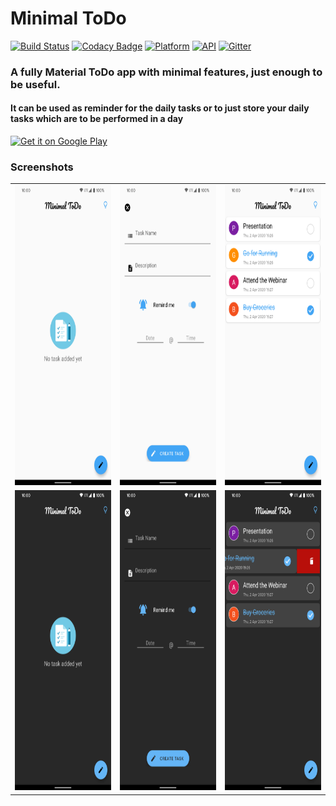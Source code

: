 # Minimal ToDo
[![Build Status](https://travis-ci.org/rob729/Minimal_ToDo.svg?branch=master)](https://travis-ci.org/rob729/Minimal_ToDo)
[![Codacy Badge](https://api.codacy.com/project/badge/Grade/346c2ba7d2d841a48fc83734e3d2d682)](https://app.codacy.com/app/rob729/Minimal_ToDo?utm_source=github.com&utm_medium=referral&utm_content=rob729/Minimal_ToDo&utm_campaign=Badge_Grade_Dashboard)
[![Platform](https://img.shields.io/badge/platform-android-blue.svg)](http://developer.android.com/index.html)
[![API](https://img.shields.io/badge/API-21%2B-blue.svg?style=flat)](https://android-arsenal.com/api?level=21)
[![Gitter](https://badges.gitter.im/Minimal-ToDo/community.svg)](https://gitter.im/Minimal-ToDo/community?utm_source=badge&utm_medium=badge&utm_campaign=pr-badge)
### A fully Material ToDo app with minimal features, just enough to be useful.
#### It can be used as reminder for the daily tasks or to just store your daily tasks which are to be performed in a day

<a href='https://play.google.com/store/apps/details?id=com.rob729.roomwordsample'><img alt='Get it on Google Play' src='https://play.google.com/intl/en_us/badges/images/generic/en_badge_web_generic.png' width="30%" height="30%"/></a>


### Screenshots
<table>
        <tr>
<td><img src = "screenshots/s1.png" height = "480" width="230"></td>
<td><img src = "screenshots/s2.png" height = "480" width="230"></td>
<td><img src = "screenshots/s3.png" height = "480" width="230"></td>
        </tr>
    <tr>
<td><img src = "screenshots/s4.png" height = "480" width="230"></td>
<td><img src = "screenshots/s5.png" height = "480" width="230"></td>
<td><img src = "screenshots/s6.png" height = "480" width="230"></td>
        </tr>
</table>     

